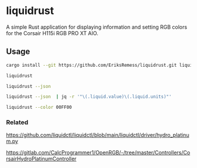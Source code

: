 # liquidrust

A simple Rust application for displaying information and setting RGB colors for the Corsair H115i RGB PRO XT AIO.

## Usage

```zsh
cargo install --git https://github.com/EriksRemess/liquidrust.git liquidrust

liquidrust

liquidrust --json

liquidrust --json  | jq -r '"\(.liquid.value)\(.liquid.units)"'

liquidrust --color 00FF00
```


### Related

https://github.com/liquidctl/liquidctl/blob/main/liquidctl/driver/hydro_platinum.py

https://gitlab.com/CalcProgrammer1/OpenRGB/-/tree/master/Controllers/CorsairHydroPlatinumController
